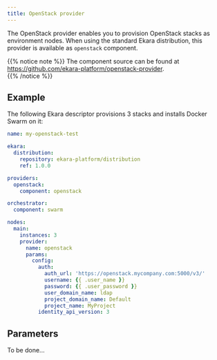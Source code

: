 ```yaml
---
title: OpenStack provider
---
```


The OpenStack provider enables you to provision OpenStack stacks as environment nodes.<!--more-->
When using the standard Ekara distribution, this provider is available as `openstack` component.

{{% notice note %}}
The component source can be found at https://github.com/ekara-platform/openstack-provider.  
{{% /notice %}}

## Example

The following Ekara descriptor provisions 3 stacks and installs Docker Swarm on it:

```yaml
name: my-openstack-test

ekara:
  distribution:
    repository: ekara-platform/distribution
    ref: 1.0.0

providers:
  openstack:
    component: openstack

orchestrator:
  component: swarm

nodes:
  main:
    instances: 3
    provider:
      name: openstack
      params:
        config:
          auth:
            auth_url: 'https://openstack.mycompany.com:5000/v3/'
            username: {{ .user_name }}
            password: {{ .user_password }}
            user_domain_name: ldap
            project_domain_name: Default
            project_name: MyProject
          identity_api_version: 3
```

## Parameters

To be done...
